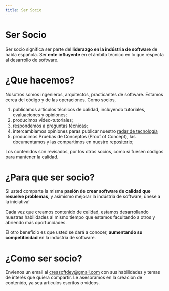 ```yaml
---
title: Ser Socio
---
```


# Ser Socio
Ser socio significa ser parte del **liderazgo en la indústria de software** de habla española. Ser **ente
influyente** en el ámbito técnico en lo que respecta al desarrollo de software.


# ¿Que hacemos?
Nosotros somos ingenieros, arquitectos, practicantes de software. Estamos cerca del código y de
las operaciones.
Como socios,
1. publicamos articulos técnicos de calidad, incluyendo tutoriales, evaluaciones y opiniones;
2. producimos video-tutoriales;
3. respondemos a preguntas técnicas;
4. intercambiamos opiniones paras publicar nuestro [radar de tecnología](../../radar)
5. producimos Pruebas de Conceptos  (Proof of Concept), las documentamos y las compartimos en nuestro [repositorio](https://github.com/creasoft-dev);

Los contenidos son revisados, por los otros socios, como si fuesen códigos para mantener la calidad.


# ¿Para que ser socio?
Si usted comparte la misma **pasión de crear software de calidad que resuelve problemas**, y asimismo
mejorar la indústria de software, únese a la iniciativa!

Cada vez que creamos contenido de calidad, estamos desarrollando nuestras habilidades al mismo tiempo
que estamos facultando a otros y abriendo más oportunidades.

El otro beneficio es que usted se dará a conocer, **aumentando su competitividad** en la indústria de
software.


# ¿Como ser socio?
Envienos un email al creasoftdev@gmail.com con sus habilidades y temas de interés que quiera compartir.
Le asesoramos en la creacion de contenido, ya sea articulos escritos o videos.

